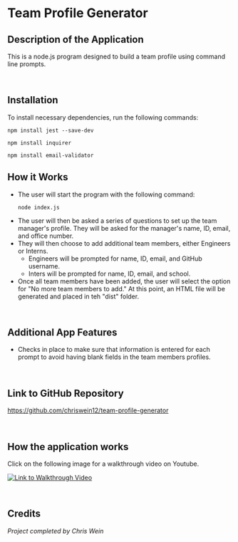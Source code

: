 # Team Profile Generator

## Description of the Application
This is a node.js program designed to build a team profile using command line prompts.

<br/>

## Installation
To install necessary dependencies, run the following commands:

```
npm install jest --save-dev
```
```
npm install inquirer
```
```
npm install email-validator
```

## How it Works
* The user will start the program with the following command:
    ```
    node index.js
    ```
* The user will then be asked a series of questions to set up the team manager's profile. They will be asked for the manager's name, ID, email, and office number.
* They will then choose to add additional team members, either Engineers or Interns.
    - Engineers will be prompted for name, ID, email, and GitHub username.
    - Inters will be prompted for name, ID, email, and school.
* Once all team members have been added, the user will select the option for "No more team members to add." At this point, an HTML file will be generated and placed in teh "dist" folder.

<br/>

## Additional App Features
* Checks in place to make sure that information is entered for each prompt to avoid having blank fields in the team members profiles.
  
<br/>

## Link to GitHub Repository
https://github.com/chriswein12/team-profile-generator

<br/>

## How the application works
Click on the following image for a walkthrough video on Youtube.

[![Link to Walkthrough Video](http://img.youtube.com/vi/YgIF8aslJmA/0.jpg)](http://www.youtube.com/watch?v=YgIF8aslJmA "Team Profile Generator with Node.js")

<br/>

## Credits

*Project completed by Chris Wein*